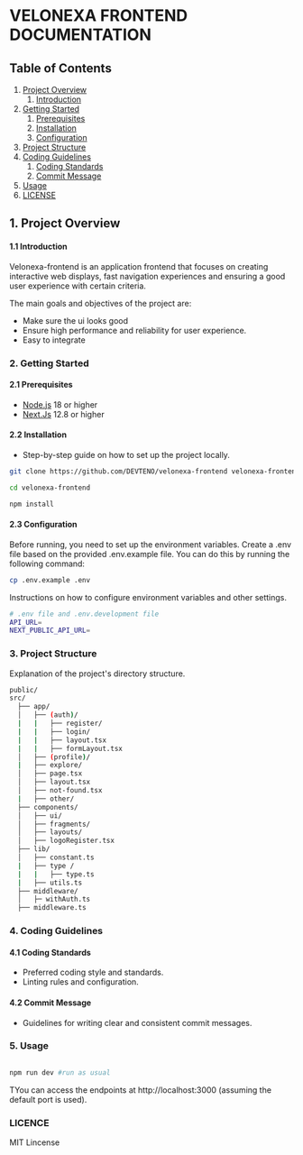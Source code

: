 # VELONEXA FRONTEND DOCUMENTATION

## Table of Contents
1. [Project Overview](#1-project-overview)
    1. [Introduction](#11-introduction)
2. [Getting Started](#2-getting-started)
    1. [Prerequisites](#21-prerequisites)
    2. [Installation](#22-installation)
    3. [Configuration](#23-configuration)
3. [Project Structure](#3-project-structure)
4. [Coding Guidelines](#4-coding-guidelines)
    1. [Coding Standards](#41-coding-standards)
    1. [Commit Message](#42-commit-message)
5. [Usage](#6-usage)
7. [LICENSE](#licence)


## 1. Project Overview
#### 1.1 Introduction

Velonexa-frontend is an application frontend that focuses on creating interactive web displays, fast navigation experiences and ensuring a good user experience with certain criteria.

The main goals and objectives of the project are:
  - Make sure the ui looks good
  - Ensure high performance and reliability for user experience.
  - Easy to integrate


### 2. Getting Started
#### 2.1 Prerequisites
- [Node.js](https://nodejs.org) 18 or higher
- [Next.Js](https://nextjs.org/docs) 12.8 or higher
#### 2.2 Installation
- Step-by-step guide on how to set up the project locally.
```bash
git clone https://github.com/DEVTENO/velonexa-frontend velonexa-frontend

cd velonexa-frontend

npm install

```

#### 2.3 Configuration
Before running, you need to set up the environment variables. Create a .env file based on the provided .env.example file. You can do this by running the following command:

```bash
cp .env.example .env
```

Instructions on how to configure environment variables and other settings.

```bash
# .env file and .env.development file
API_URL=
NEXT_PUBLIC_API_URL=
```

### 3. Project Structure
Explanation of the project's directory structure.
```bash
public/
src/
  ├── app/
  │   ├── (auth)/
  |   |   ├── register/
  |   |   ├── login/
  |   |   ├── layout.tsx
  |   |   ├── formLayout.tsx
  │   ├── (profile)/
  |   ├── explore/
  │   ├── page.tsx
  │   ├── layout.tsx
  │   ├── not-found.tsx
  |   ├── other/
  ├── components/
  │   ├── ui/
  │   ├── fragments/
  │   ├── layouts/
  │   ├── logoRegister.tsx
  ├── lib/
  │   ├── constant.ts
  |   ├── type /
  |   |   ├── type.ts
  |   ├── utils.ts 
  ├── middleware/
  │   ├─ withAuth.ts
  ├── middleware.ts
```

### 4. Coding Guidelines
#### 4.1 Coding Standards

- Preferred coding style and standards.
- Linting rules and configuration.

#### 4.2 Commit Message

- Guidelines for writing clear and consistent commit messages.


### 5. Usage

```bash

npm run dev #run as usual

```

TYou can access the endpoints at http://localhost:3000 (assuming the default port is used).

### LICENCE
MIT Lincense
